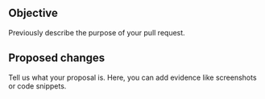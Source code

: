 ## Objective
Previously describe the purpose of your pull request.

## Proposed changes
Tell us what your proposal is. Here, you can add evidence like screenshots or code snippets.
